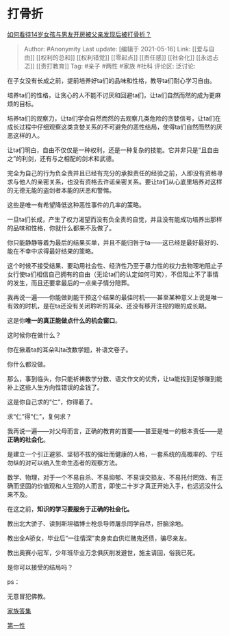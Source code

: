 # 打骨折
[如何看待14岁女孩与男友开房被父亲发现后被打骨折？](https://www.zhihu.com/question/266634202/answer/1328875862)

> Author: #Anonymity
> Last update: [编辑于 2021-05-16]
> Link: [[爱与自由]] [[权利的总和]] [[权利错觉]] [[零起点]] [[责任感]] [[社会化]] [[永远忐忑]] [[责打教育]]
> Tag: #亲子 #两性 #家族 #社科
> 评论区:
> 泛讨论:

在子女没有长成之前，提前培养好ta们的品味和性格，教导ta们耐心学习自由。

培养ta们的性格，让贪心的人不能不讨厌和回避ta们，让ta们自然而然的成为更麻烦的目标。

培养ta们的观察力，让ta们学会自然而然的去观察几类危险的贪婪信号，让ta们在成长过程中仔细观察这类贪婪关系的不可避免的恶性结局，使得ta们自然而然的厌恶这样的人。

让ta们明白，自由不仅仅是一种权利，还是一种复杂的技能。它并非只是“且自由之”的利剑，还有与之相配的剑术和武德。

完全为自己的行为负全责并且已经有充分的承担责任的经验之前，人即没有资格寻求与他人的亲密关系，也没有资格去许诺亲密关系。要让ta们从心底里培养对这样的无德无能的盗剑者本能的厌恶和警惕。

这些是唯一有希望降低这种恶性事件的几率的策略。

一旦ta们长成，产生了权力渴望而没有负全责的自觉，并且没有能成功培养出那样的品味和性格，你就什么都来不及做了。

你只能静静等着为最后的结果买单，并且不能归咎于ta——这已经是最好最好的、能在不幸中求得最好结果的策略。

这个时候不接受结果、要动用社会性、经济性乃至于暴力性的权力去物理地阻止子女行使ta们相信自己拥有的自由（无论ta们的认定如何可笑），不但阻止不了事情的发生，而且还要拿最后的一点亲子情分陪葬。

我再说一遍——你能做到能干预这个结果的最佳时机——甚至某种意义上说是唯一有效的时机，是在ta还没有关闭聆听的耳朵、还没有移开注视的眼的成长期。

这是你**唯一的真正能做点什么的机会窗口**。

这时候你在做什么？

你在揪着ta的耳朵叫ta改数学题，补语文卷子。

你什么都没做。

那么，事到临头，你只能祈祷数学分数、语文作文的优秀，让ta能找到足够赚到能补上这些人生方向性错误的金钱了。

这是你自己求的“仁”，你得着了。

求“仁”得“仁”，复何求？

我再说一遍——对父母而言，正确的教育的首要——甚至是唯一的根本责任——是**正确的社会化**。

是建立一个引正避邪、坚韧不拔的强壮而健康的人格，一套系统的高概率的、宁枉勿纵的对可以纳入生命生态者的观察方法。

数学、物理，对于一个不易自杀、不易抑郁、不易误交损友、不易托付罔效、有正确而坚固的价值观和人生观的人而言，即使二十岁才真正开始入手，也远远没什么来不及。

在这之前，**知识的学习要服务于正确的社会化。**

教出北大骄子、读到斯坦福博士枪杀导师屠杀同学自尽，肝脑涂地。

教出全A骄女，毕业后“一往情深”卖身卖血供烂赌鬼还债，骗尽亲友。

教出奥赛小冠军，少年班毕业万念俱灰削发避世，施主请回，俗我已死。

是你可以接受的结局吗？

ps：

无意冒犯佛教。

[家族答集](https://zhihu.com/collection/378738313)

[第一性](https://zhihu.com/collection/369876193)
